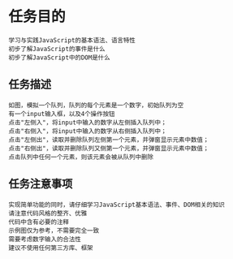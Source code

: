 任务目的
====
    学习与实践JavaScript的基本语法、语言特性
    初步了解JavaScript的事件是什么
    初步了解JavaScript中的DOM是什么
任务描述
----
    如图，模拟一个队列，队列的每个元素是一个数字，初始队列为空
    有一个input输入框，以及4个操作按钮
    点击"左侧入"，将input中输入的数字从左侧插入队列中；
    点击"右侧入"，将input中输入的数字从右侧插入队列中；
    点击"左侧出"，读取并删除队列左侧第一个元素，并弹窗显示元素中数值；
    点击"右侧出"，读取并删除队列又侧第一个元素，并弹窗显示元素中数值；
    点击队列中任何一个元素，则该元素会被从队列中删除
任务注意事项
----
    实现简单功能的同时，请仔细学习JavaScript基本语法、事件、DOM相关的知识
    请注意代码风格的整齐、优雅
    代码中含有必要的注释
    示例图仅为参考，不需要完全一致
    需要考虑数字输入的合法性
    建议不使用任何第三方库、框架
